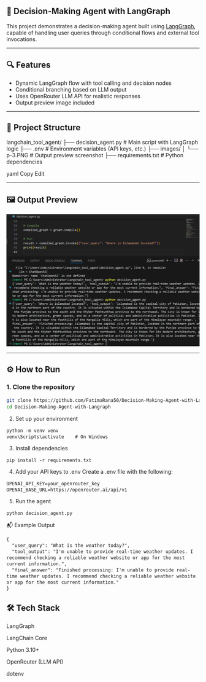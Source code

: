 ## 🧠 Decision-Making Agent with LangGraph

This project demonstrates a decision-making agent built using [LangGraph](https://docs.langchain.com/langgraph/), capable of handling user queries through conditional flows and external tool invocations.

---

## 🔍 Features

- Dynamic LangGraph flow with tool calling and decision nodes
- Conditional branching based on LLM output
- Uses OpenRouter LLM API for realistic responses
- Output preview image included

---

## 📁 Project Structure

langchain_tool_agent/
├── decision_agent.py # Main script with LangGraph logic
├── .env # Environment variables (API keys, etc.)
├── images/
│ └── p-3.PNG # Output preview screenshot
├── requirements.txt # Python dependencies

yaml
Copy
Edit

---

## 🖼️ Output Preview

![User Query Output](images/p-3.PNG)

---

## ⚙️ How to Run

### 1. Clone the repository
```bash
git clone https://github.com/FatimaRana50/Decision-Making-Agent-with-Langraph.git
cd Decision-Making-Agent-with-Langraph
```

2. Set up your environment

```
python -m venv venv
venv\Scripts\activate    # On Windows
```

3. Install dependencies
   
```
pip install -r requirements.txt
```
4. Add your API keys to .env
Create a .env file with the following:

```
OPENAI_API_KEY=your_openrouter_key
OPENAI_BASE_URL=https://openrouter.ai/api/v1
```

5. Run the agent
```t
python decision_agent.py
```
📬 Example Output
```
{
  "user_query": "What is the weather today?",
  "tool_output": "I'm unable to provide real-time weather updates. I recommend checking a reliable weather website or app for the most current information.",
  "final_answer": "Finished processing: I'm unable to provide real-time weather updates. I recommend checking a reliable weather website or app for the most current information."
}
```
## 🛠️ Tech Stack
LangGraph

LangChain Core

Python 3.10+

OpenRouter (LLM API)

dotenv
